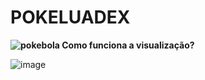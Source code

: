 # POKELUADEX

**![pokebola](https://github.com/TioStitch/PokeLuaDex/assets/87840489/d38d64b8-c028-4fc7-ac45-610e503c1c99) Como funciona a visualização?**


![image](https://github.com/TioStitch/PokeLuaDex/assets/87840489/1c2001d0-f5e1-4218-ba3d-40ad92b1749e)
